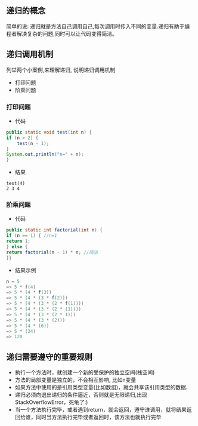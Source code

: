 ## 递归的概念
简单的说: 递归就是方法自己调用自己,每次调用时传入不同的变量.递归有助于编程者解决复杂的问题,同时可以让代码变得简洁。
## 递归调用机制
列举两个小案例,来理解递归, 说明递归调用机制
- 打印问题
- 阶乘问题
### 打印问题
- 代码
```java
public static void test(int n) {
if (n > 2) {
	test(n - 1);
}
System.out.println("n=" + n);
}
```
- 结果
```
test(4)
2 3 4 
```
### 阶乘问题
- 代码
```java
public static int factorial(int n) {
if (n == 1) { //n=1
return 1;
} else {
return factorial(n - 1) * n; //简洁
}}

```
- 结果示例
```java
n = 5
=> 5 * f(4)
=> 5 * (4 * f(3))
=> 5 * (4 * (3 * f(2)))
=> 5 * (4 * (3 * (2 * f(1))))
=> 5 * (4 * (3 * (2 * (1))))
=> 5 * (4 * (3 * (2 * 1)))
=> 5 * (4 * (3 * (2)))
=> 5 * (4 * (6))
=> 5 * (24)
=> 120
```
## 递归需要遵守的重要规则
- 执行一个方法时，就创建一个新的受保护的独立空间(栈空间)
- 方法的局部变量是独立的，不会相互影响, 比如n变量
- 如果方法中使用的是引用类型变量(比如数组)，就会共享该引用类型的数据.
- 递归必须向退出递归的条件逼近，否则就是无限递归,出现StackOverflowError，死龟了:)
- 当一个方法执行完毕，或者遇到return，就会返回，遵守谁调用，就将结果返回给谁，同时当方法执行完毕或者返回时，该方法也就执行完毕
